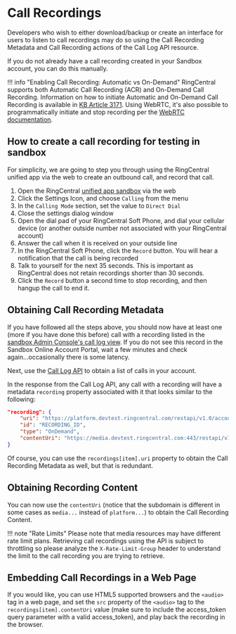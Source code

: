 # Call Recordings

Developers who wish to either download/backup or create an interface for users to listen to call recordings may do so using the Call Recording Metadata and Call Recording actions of the Call Log API resource.

If you do not already have a call recording created in your Sandbox account, you can do this manually.

!!! info "Enabling Call Recording: Automatic vs On-Demand"
    RingCentral supports both Automatic Call Recording (ACR) and On-Demand Call Recording. Information on how to initiate Automatic and On-Demand Call Recording is available in [KB Article 3171](http://success.ringcentral.com/articles/RC_Knowledge_Article/How-to-Initiate-On-Demand-Call-Recordings). Using WebRTC, it's also possible to programmatically initiate and stop recording per the [WebRTC documentation](https://github.com/ringcentral/ringcentral-web-phone).

## How to create a call recording for testing in sandbox

For simplicity, we are going to step you through using the RingCentral unified app via the web to create an outbound call, and record that call.

1. Open the RingCentral [unified app sandbox](https://app.devtest.ringcentral.com/) via the web
2. Click the Settings Icon, and choose `Calling` from the menu
3. In the `Calling Mode` section, set the value to `Direct Dial`
4. Close the settings dialog window
5. Open the dial pad of your RingCentral Soft Phone, and dial your cellular device (or another outside number not associated with your RingCentral account)
6. Answer the call when it is received on your outside line
7. In the RingCentral Soft Phone, click the `Record` button. You will hear a notification that the call is being recorded
8. Talk to yourself for the next 35 seconds. This is important as RingCentral does not retain recordings shorter than 30 seconds.
9. Click the `Record` button a second time to stop recording, and then hangup the call to end it.

## Obtaining Call Recording Metadata

If you have followed all the steps above, you should now have at least one (more if you have done this before) call with a recording listed in the [sandbox Admin Console's call log view](https://service.devtest.ringcentral.com/settings/calls.html#simple). If you do not see this record in the Sandbox Online Account Portal, wait a few minutes and check again...occasionally there is some latency.

Next, use the [Call Log API](index.md) to obtain a list of calls in your account. 

In the response from the Call Log API, any call with a recording will have a metadata `recording` property associated with it that looks similar to the following:

```json
"recording": {
    "uri": "https://platform.devtest.ringcentral.com/restapi/v1.0/account/ACCOUNT_ID/recording/RECORDING_ID",
    "id": "RECORDING_ID",
    "type": "OnDemand",
    "contentUri": "https://media.devtest.ringcentral.com:443/restapi/v1.0/account/ACCOUNT_ID/recording/RECORDING_ID/content"
}
```

Of course, you can use the `recordings[item].uri` property to obtain the Call Recording Metadata as well, but that is redundant.

## Obtaining Recording Content

You can now use the `contentUri` (notice that the subdomain is different in some cases as `media...` instead of `platform...`) to obtain the Call Recording Content.

!!! note "Rate Limits"
    Please note that media resources may have different rate limit plans. Retrieving call recordings using the API is subject to throttling so please analyze the `X-Rate-Limit-Group` header to understand the limit to the call recording you are trying to retrieve.

## Embedding Call Recordings in a Web Page

If you would like, you can use HTML5 supported browsers and the `<audio>` tag in a web page, and set the `src` property of the `<audio>` tag to the `recordings[item].contentUri` value (make sure to include the access_token query parameter with a valid access_token), and play back the recording in the browser.



